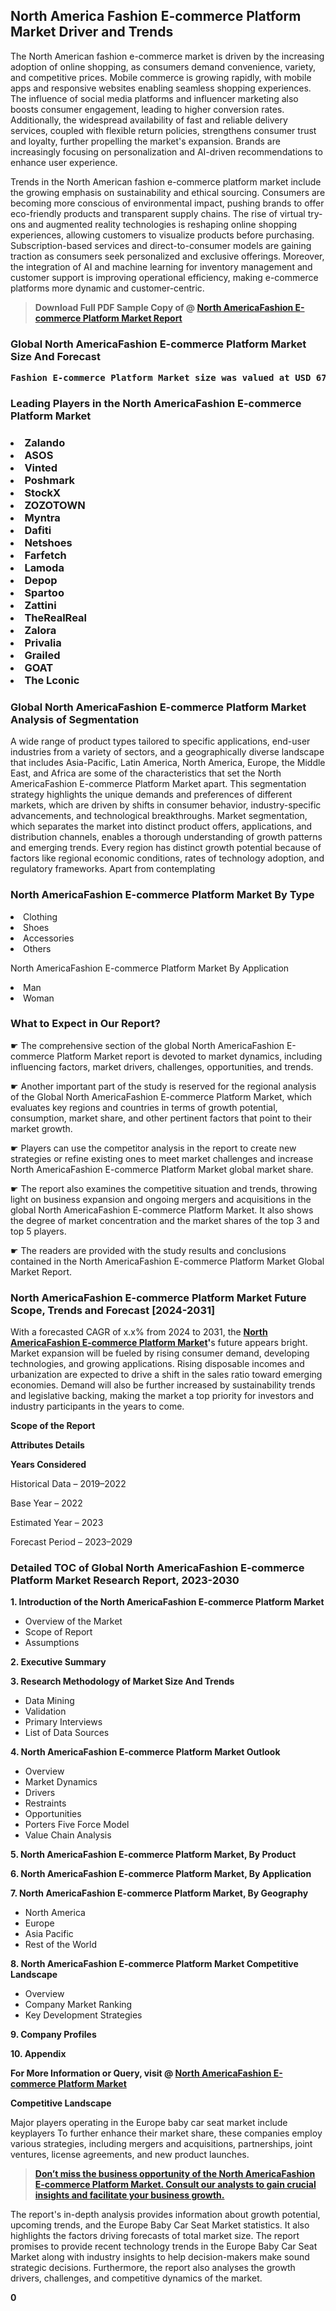 <p> <h2>North America Fashion E-commerce Platform Market Driver and Trends</h2><p>The North American fashion e-commerce market is driven by the increasing adoption of online shopping, as consumers demand convenience, variety, and competitive prices. Mobile commerce is growing rapidly, with mobile apps and responsive websites enabling seamless shopping experiences. The influence of social media platforms and influencer marketing also boosts consumer engagement, leading to higher conversion rates. Additionally, the widespread availability of fast and reliable delivery services, coupled with flexible return policies, strengthens consumer trust and loyalty, further propelling the market's expansion. Brands are increasingly focusing on personalization and AI-driven recommendations to enhance user experience.</p><p>Trends in the North American fashion e-commerce platform market include the growing emphasis on sustainability and ethical sourcing. Consumers are becoming more conscious of environmental impact, pushing brands to offer eco-friendly products and transparent supply chains. The rise of virtual try-ons and augmented reality technologies is reshaping online shopping experiences, allowing customers to visualize products before purchasing. Subscription-based services and direct-to-consumer models are gaining traction as consumers seek personalized and exclusive offerings. Moreover, the integration of AI and machine learning for inventory management and customer support is improving operational efficiency, making e-commerce platforms more dynamic and customer-centric.</p></p><blockquote id="" class=""><strong>Download Full PDF Sample Copy of @&nbsp;<a href="https://www.verifiedmarketreports.com/download-sample/?rid=579958&utm_source=GitHub-Jan&utm_medium=251" target="_blank">North AmericaFashion E-commerce Platform Market Report</a>&nbsp;&nbsp;</strong></blockquote><h3 id="" class=""><strong>Global&nbsp;North AmericaFashion E-commerce Platform Market Size And Forecast</strong></h3><pre class="reader-text-block__code-block"><strong>Fashion E-commerce Platform Market size was valued at USD 672 Billion in 2022 and is projected to reach USD 1,024 Billion by 2030, growing at a CAGR of 5.7% from 2024 to 2030.</strong></pre><h3 id="" class="">Leading Players in the&nbsp;North AmericaFashion E-commerce Platform Market</h3><h3 class=""></Li><Li>Zalando</Li><Li> ASOS</Li><Li> Vinted</Li><Li> Poshmark</Li><Li> StockX</Li><Li> ZOZOTOWN</Li><Li> Myntra</Li><Li> Dafiti</Li><Li> Netshoes</Li><Li> Farfetch</Li><Li> Lamoda</Li><Li> Depop</Li><Li> Spartoo</Li><Li> Zattini</Li><Li> TheRealReal</Li><Li> Zalora</Li><Li> Privalia</Li><Li> Grailed</Li><Li> GOAT</Li><Li> The Lconic</h3><h3 id="" class="">Global&nbsp;North AmericaFashion E-commerce Platform Market Analysis of Segmentation</h3><p id="" class="">A wide range of product types tailored to specific applications, end-user industries from a variety of sectors, and a geographically diverse landscape that includes Asia-Pacific, Latin America, North America, Europe, the Middle East, and Africa are some of the characteristics that set the North AmericaFashion E-commerce Platform Market apart. This segmentation strategy highlights the unique demands and preferences of different markets, which are driven by shifts in consumer behavior, industry-specific advancements, and technological breakthroughs. Market segmentation, which separates the market into distinct product offers, applications, and distribution channels, enables a thorough understanding of growth patterns and emerging trends. Every region has distinct growth potential because of factors like regional economic conditions, rates of technology adoption, and regulatory frameworks. Apart from contemplating</p><h3 id="" class="">North AmericaFashion E-commerce Platform Market&nbsp;By Type</h3><p></Li><Li>Clothing</Li><Li> Shoes</Li><Li> Accessories</Li><Li> Others</p><div class="" data-test-id=""><p>North AmericaFashion E-commerce Platform Market&nbsp;By Application</p></div><p class=""></Li><Li>Man</Li><Li> Woman</p><div class="" data-test-id=""><h3><span class="">What to Expect in Our Report?</span></h3></div><div class="" data-test-id=""><p><span class="">☛ The comprehensive section of the global North AmericaFashion E-commerce Platform Market report is devoted to market dynamics, including influencing factors, market drivers, challenges, opportunities, and trends.</span></p></div><div class="" data-test-id=""><p><span class="">☛ Another important part of the study is reserved for the regional analysis of the Global North AmericaFashion E-commerce Platform Market, which evaluates key regions and countries in terms of growth potential, consumption, market share, and other pertinent factors that point to their market growth.</span></p></div><div class="" data-test-id=""><p><span class="">☛ Players can use the competitor analysis in the report to create new strategies or refine existing ones to meet market challenges and increase North AmericaFashion E-commerce Platform Market global market share.</span></p></div><div class="" data-test-id=""><p><span class="">☛ The report also examines the competitive situation and trends, throwing light on business expansion and ongoing mergers and acquisitions in the global North AmericaFashion E-commerce Platform Market. It also shows the degree of market concentration and the market shares of the top 3 and top 5 players.</span></p></div><div class="" data-test-id=""><p><span class="">☛ The readers are provided with the study results and conclusions contained in the North AmericaFashion E-commerce Platform Market Global Market Report.</span></p></div><div class="" data-test-id=""><h3><span class="">North AmericaFashion E-commerce Platform Market Future Scope, Trends and Forecast [2024-2031]</span></h3></div><div class="" data-test-id=""><p><span class="">With a forecasted CAGR of x.x% from 2024 to 2031, the <strong><a href="https://www.verifiedmarketreports.com/download-sample/?rid=579958&utm_source=GitHub-Jan&utm_medium=251" target="_blank">North AmericaFashion E-commerce Platform Market</a>'</strong>s future appears bright. Market expansion will be fueled by rising consumer demand, developing technologies, and growing applications. Rising disposable incomes and urbanization are expected to drive a shift in the sales ratio toward emerging economies. Demand will also be further increased by sustainability trends and legislative backing, making the market a top priority for investors and industry participants in the years to come.</span></p><p id="ember66" class="ember-view reader-text-block__paragraph"><strong>Scope of the Report</strong></p><p id="ember67" class="ember-view reader-text-block__paragraph"><strong>Attributes Details</strong></p><p id="ember68" class="ember-view reader-text-block__paragraph"><strong>Years Considered</strong></p><p id="ember69" class="ember-view reader-text-block__paragraph">Historical Data &ndash; 2019&ndash;2022</p><p id="ember70" class="ember-view reader-text-block__paragraph">Base Year &ndash; 2022</p><p id="ember71" class="ember-view reader-text-block__paragraph">Estimated Year &ndash; 2023</p><p id="ember72" class="ember-view reader-text-block__paragraph">Forecast Period &ndash; 2023&ndash;2029</p></div><h3 id="" class="">Detailed TOC of Global North AmericaFashion E-commerce Platform Market Research Report, 2023-2030</h3><p id="" class=""><strong>1. Introduction of the North AmericaFashion E-commerce Platform Market</strong></p><ul><li>Overview of the Market</li><li>Scope of Report</li><li>Assumptions</li></ul><p id="" class=""><strong>2. Executive Summary</strong></p><p id="" class=""><strong>3. Research Methodology of Market Size And Trends</strong></p><ul><li>Data Mining</li><li>Validation</li><li>Primary Interviews</li><li>List of Data Sources</li></ul><p id="" class=""><strong>4. North AmericaFashion E-commerce Platform Market Outlook</strong></p><ul><li>Overview</li><li>Market Dynamics</li><li>Drivers</li><li>Restraints</li><li>Opportunities</li><li>Porters Five Force Model</li><li>Value Chain Analysis</li></ul><p id="" class=""><strong>5. North AmericaFashion E-commerce Platform Market, By Product</strong></p><p id="" class=""><strong>6. North AmericaFashion E-commerce Platform Market, By Application</strong></p><p id="" class=""><strong>7. North AmericaFashion E-commerce Platform Market, By Geography</strong></p><ul><li>North America</li><li>Europe</li><li>Asia Pacific</li><li>Rest of the World</li></ul><p id="" class=""><strong>8. North AmericaFashion E-commerce Platform Market Competitive Landscape</strong></p><ul><li>Overview</li><li>Company Market Ranking</li><li>Key Development Strategies</li></ul><p id="" class=""><strong>9. Company Profiles</strong></p><p id="" class=""><strong>10. Appendix</strong></p><p><strong>For More Information or Query, visit&nbsp;@ <a href="https://www.verifiedmarketreports.com/product/fashion-e-commerce-platform-market/" target="_blank">North AmericaFashion E-commerce Platform Market</a></strong></p><p id="ember61" class="ember-view reader-text-block__paragraph"><strong>Competitive Landscape</strong></p><p id="ember62" class="ember-view reader-text-block__paragraph">Major players operating in the Europe baby car seat market include keyplayers To further enhance their market share, these companies employ various strategies, including mergers and acquisitions, partnerships, joint ventures, license agreements, and new product launches.</p><blockquote id="ember63" class="ember-view reader-text-block__blockquote"><strong><a href="https://www.verifiedmarketreports.com/download-sample/?rid=579958&utm_source=GitHub-Jan&utm_medium=251" target="_blank">Don&rsquo;t miss the business opportunity of the North AmericaFashion E-commerce Platform Market. Consult our analysts to gain crucial insights and facilitate your business growth.</a></strong></blockquote><p id="ember64" class="ember-view reader-text-block__paragraph">The report's in-depth analysis provides information about growth potential, upcoming trends, and the Europe Baby Car Seat Market statistics. It also highlights the factors driving forecasts of total market size. The report promises to provide recent technology trends in the Europe Baby Car Seat Market along with industry insights to help decision-makers make sound strategic decisions. Furthermore, the report also analyses the growth drivers, challenges, and competitive dynamics of the market.</p><p class="ember-view reader-text-block__paragraph"><strong>0</strong></p>

